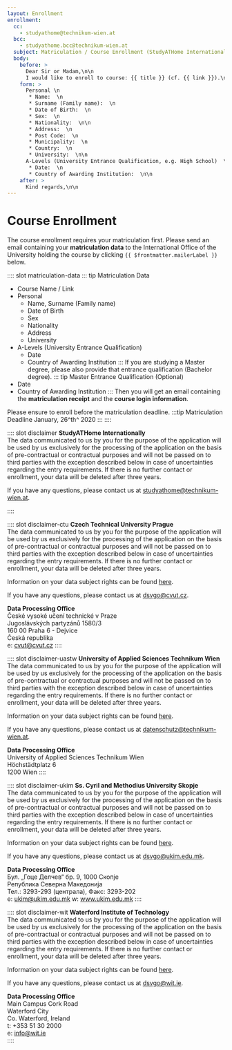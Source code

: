 ```yaml
---
layout: Enrollment
enrollment:
  cc:
    - studyathome@technikum-wien.at
  bcc:
    - studyathome.bcc@technikum-wien.at
  subject: Matriculation / Course Enrollment (StudyATHome Internationally)
  body:
    before: >
      Dear Sir or Madam,\n\n
      I would like to enroll to course: {{ title }} (cf. {{ link }}).\n\n
    form: >
      Personal \n
       * Name:  \n
       * Surname (Family name):  \n
       * Date of Birth:  \n
       * Sex:  \n
       * Nationality:  \n\n
       * Address:  \n
       * Post Code:  \n
       * Municipality:  \n
       * Country:  \n
       * University:  \n\n
      A-Levels (University Entrance Qualification, e.g. High School)  \n
       * Date:  \n
       * Country of Awarding Institution:  \n\n
    after: >
      Kind regards,\n\n
---
```


# Course Enrollment

The course enrollment requires your matriculation first.
Please send an email containing your **matriculation data** to the International Office of the University holding the course by clicking `{{ $frontmatter.mailerLabel }}` below.

:::: slot matriculation-data
::: tip Matriculation Data
* Course Name / Link
* Personal
  * Name, Surname (Family name)
  * Date of Birth
  * Sex
  * Nationality
  * Address
  * University
* A-Levels (University Entrance Qualification)
  * Date
  * Country of Awarding Institution
:::
If you are studying a Master degree, please also provide that entrance qualification (Bachelor degree).
::: tip Master Entrance Qualification (Optional)
* Date
* Country of Awarding Institution
:::
Then you will get an email containing the **matriculation receipt** and the **course login information**.

Please ensure to enroll before the matriculation deadline.
:::tip Matriculation Deadline
January, 26^th^ 2020
:::
::::

:::: slot disclaimer
**StudyATHome Internationally**  
The data communicated to us by you for the purpose of the application will be used by us exclusively for the processing of the application on the basis of pre-contractual or contractual purposes and will not be passed on to third parties with the exception described below in case of uncertainties regarding the entry requirements.
If there is no further contact or enrollment, your data will be deleted after three years.

If you have any questions, please contact us at studyathome@technikum-wien.at.

::::

:::: slot disclaimer-ctu
**Czech Technical University Prague**  
The data communicated to us by you for the purpose of the application will be used by us exclusively for the processing of the application on the basis of pre-contractual or contractual purposes and will not be passed on to third parties with the exception described below in case of uncertainties regarding the entry requirements.
If there is no further contact or enrollment, your data will be deleted after three years.

Information on your data subject rights can be found [here](https://www.technikum-wien.at/information-ueber-ihre-rechte-gemaess-datenschutz-grundverordnung/).

If you have any questions, please contact us at dsvgo@cvut.cz.

**Data Processing Office**  
České vysoké učení technické v Praze  
Jugoslávských partyzánů 1580/3  
160 00 Praha 6 - Dejvice  
Česká republika  
e: cvut@cvut.cz
::::

:::: slot disclaimer-uastw
**University of Applied Sciences Technikum Wien**  
The data communicated to us by you for the purpose of the application will be used by us exclusively for the processing of the application on the basis of pre-contractual or contractual purposes and will not be passed on to third parties with the exception described below in case of uncertainties regarding the entry requirements.
If there is no further contact or enrollment, your data will be deleted after three years.

Information on your data subject rights can be found [here](https://www.technikum-wien.at/information-ueber-ihre-rechte-gemaess-datenschutz-grundverordnung/).

If you have any questions, please contact us at datenschutz@technikum-wien.at.

**Data Processing Office**  
University of Applied Sciences Technikum Wien  
Höchstädtplatz 6  
1200 Wien
::::

:::: slot disclaimer-ukim
**Ss. Cyril and Methodius University Skopje**  
The data communicated to us by you for the purpose of the application will be used by us exclusively for the processing of the application on the basis of pre-contractual or contractual purposes and will not be passed on to third parties with the exception described below in case of uncertainties regarding the entry requirements.
If there is no further contact or enrollment, your data will be deleted after three years.

Information on your data subject rights can be found [here](https://www.technikum-wien.at/information-ueber-ihre-rechte-gemaess-datenschutz-grundverordnung/).

If you have any questions, please contact us at dsvgo@ukim.edu.mk.

**Data Processing Office**  
Бул. „Гоце Делчев“ бр. 9, 1000 Скопје  
Република Северна Македонија  
Тел.: 3293-293 (централа), Факс: 3293-202  
e: ukim@ukim.edu.mk
w: www.ukim.edu.mk
::::

:::: slot disclaimer-wit
**Waterford Institute of Technology**  
The data communicated to us by you for the purpose of the application will be used by us exclusively for the processing of the application on the basis of pre-contractual or contractual purposes and will not be passed on to third parties with the exception described below in case of uncertainties regarding the entry requirements.
If there is no further contact or enrollment, your data will be deleted after three years.

Information on your data subject rights can be found [here](https://www.technikum-wien.at/information-ueber-ihre-rechte-gemaess-datenschutz-grundverordnung/).

If you have any questions, please contact us at dsvgo@wit.ie.

**Data Processing Office**  
Main Campus Cork Road  
Waterford City  
Co. Waterford, Ireland  
t: +353 51 30 2000  
e: info@wit.ie  
::::